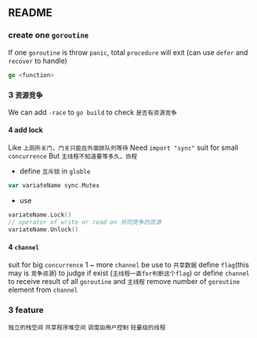 ##  README
###   create one `goroutine` 
If one `goroutine` is throw `panic`, total `procedure` will exit (can use `defer` and `recover` to handle)
```go
go <function>
```




### 3  `资源竞争` 
We can add `-race` to `go build` to check `是否有资源竞争` 

#### 4   add lock
Like `上厕所关门，门关只能在外面排队列等待` 
Need `import "sync"` 
suit for small `concurrence` 
But `主线程不知道要等多久，协程` 

* define `互斥锁` in `globle` 
```go
var variateName sync.Mutex
```

* use
```go
variateName.Lock()
// operator of write or read on 共同竞争的资源
variateName.Unlock()
```

#### 4   `channel` 
suit for big `concurrence` 
1 ~ more `channel` be use to `共享数据` 
define `flag`(this may is `竞争资源`) to judge if exist (`主线程一直for判断这个flag`)   or define `channel` to receive result of all `goroutine` and `主线程` remove number of `goroutine` element from `channel` 




### 3  feature
`独立的栈空间` 
`共享程序堆空间` 
`调度由用户控制` 
`轻量级的线程` 
